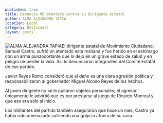 ```yaml
---
published: true
title: Denuncia MC atentado contra su dirigente estatal
author: ALMA ALEJANDRA TAPIA
location: Local
category: Destacadas
layout: posts
---
```


![ALMA ALEJANDRA TAPIA](http://i.imgur.com/hjK0uh6m.jpg)El dirigente estatal de Movimiento Ciudadano, Samuel Castro, sufrió un atentado esta mañana y fue herido en el estómago con un arma punzocortante que lo dejó en un grave estado de salud y en peligro de perder la vida. Así lo denunciaron integrantes del Comité Estatal de ese partido.

Javier Reyes Romo consideró que el daño es una clara agresión política y responsabilizaron al gobernador Miguel Alonso Reyes de los hechos.

Al joven dirigente no se le quitaron objetos personales; el agresor únicamente le advirtió que es por prestarse al juego de Ricardo Monreal y que eso era sólo el inicio.

Los militantes del partido también aseguraron que hace un mes, Castro ya había sido amenazado sufriendo una golpiza afuera de su casa.
